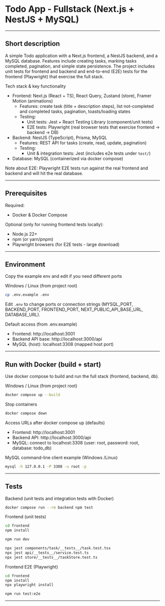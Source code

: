 # Todo App - Fullstack (Next.js + NestJS + MySQL)

---

## Short description

A simple Todo application with a Next.js frontend, a NestJS backend, and a MySQL database. Features include creating tasks, marking tasks completed, pagination, and simple state persistence. The project includes unit tests for frontend and backend and end-to-end (E2E) tests for the frontend (Playwright) that exercise the full stack.

Tech stack & key functionality
- Frontend: Next.js (React + TS), React Query, Zustand (store), Framer Motion (animations)
  - Features: create task (title + description steps), list not-completed and completed tasks, pagination, toasts/loading states
  - Testing:
    - Unit tests: Jest + React Testing Library (component/unit tests)
    - E2E tests: Playwright (real browser tests that exercise frontend → backend → DB)
- Backend: NestJS (TypeScript), Prisma, MySQL
  - Features: REST API for tasks (create, read, update, pagination)
  - Testing:
    - Unit & integration tests: Jest (includes e2e tests under `test/`)
- Database: MySQL (containerized via docker compose)

Note about E2E: Playwright E2E tests run against the real frontend and backend and will hit the real database. 

---

## Prerequisites

Required:
- Docker & Docker Compose

Optional (only for running frontend tests locally):
- Node.js 22+
- npm (or yarn/pnpm)
- Playwright browsers (for E2E tests - large download)

---
## Environment

Copy the example env and edit if you need different ports

Windows / Linux (from project root)
```bash
cp .env.example .env
```

Edit `.env` to change ports or connection strings (MYSQL_PORT, BACKEND_PORT, FRONTEND_PORT, NEXT_PUBLIC_API_BASE_URL, DATABASE_URL).

Default access (from .env.example)
- Frontend: http://localhost:3001
- Backend API base: http://localhost:3000/api
- MySQL (host): localhost:3308 (mapped host port)

---

## Run with Docker (build + start)

Use docker compose to build and run the full stack (frontend, backend, db).

Windows / Linux (from project root)
```bash
docker compose up --build
```

Stop containers
```bash
docker compose down
```

Access URLs after docker compose up (defaults)
- Frontend: http://localhost:3001
- Backend API: http://localhost:3000/api
- MySQL: connect to localhost:3308 (user: root, password: root, database: todo_db)

MySQL command-line client example (Windows /Linux)
```bash
mysql -h 127.0.0.1 -P 3308 -u root -p
```

---

## Tests

Backend (unit tests and integration tests with Docker)
```bash
docker compose run --rm backend npm test
```

Frontend (unit tests)
```bash
cd frontend
npm install
```

```bash
npm run dev
```

```bash
npx jest components/task/__tests__/task.test.tsx
npx jest api/__tests__/service.test.ts
npx jest store/__tests__/taskStore.test.ts
```

Frontend E2E (Playwright)
```bash
cd frontend
npm install
npx playwright install
```

```bash
npm run test:e2e
```

---
